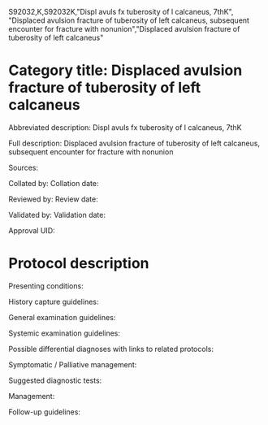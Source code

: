 S92032,K,S92032K,"Displ avuls fx tuberosity of l calcaneus, 7thK", "Displaced avulsion fracture of tuberosity of left calcaneus, subsequent encounter for fracture with nonunion","Displaced avulsion fracture of tuberosity of left calcaneus"
# Category title: Displaced avulsion fracture of tuberosity of left calcaneus

Abbreviated description: Displ avuls fx tuberosity of l calcaneus, 7thK

Full description: Displaced avulsion fracture of tuberosity of left calcaneus, subsequent encounter for fracture with nonunion

Sources:

Collated by:
Collation date:

Reviewed by:
Review date:

Validated by:
Validation date:

Approval UID:

# Protocol description

Presenting conditions:

History capture guidelines:

General examination guidelines:

Systemic examination guidelines:

Possible differential diagnoses with links to related protocols:

Symptomatic / Palliative management:

Suggested diagnostic tests:

Management:

Follow-up guidelines:

